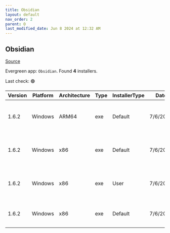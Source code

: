 ```yaml
---
title: Obsidian
layout: default
nav_order: 2
parent: O
last_modified_date: Jun 8 2024 at 12:32 AM
---
```


## Obsidian

[Source](https://obsidian.md/)

Evergreen app: `Obsidian`. Found **4** installers.

Last check: 🟢

| Version | Platform | Architecture | Type | InstallerType | Date     | Size     | URI                                                                                                                                                                                                          |
| ------- | -------- | ------------ | ---- | ------------- | -------- | -------- | ------------------------------------------------------------------------------------------------------------------------------------------------------------------------------------------------------------ |
| 1.6.2   | Windows  | ARM64        | exe  | Default       | 7/6/2024 | 85502176 | [https://github.com/obsidianmd/obsidian-releases/releases/download/v1.6.2/Obsidian.1.6.2-arm64.exe](https://github.com/obsidianmd/obsidian-releases/releases/download/v1.6.2/Obsidian.1.6.2-arm64.exe)       |
| 1.6.2   | Windows  | x86          | exe  | Default       | 7/6/2024 | 72910456 | [https://github.com/obsidianmd/obsidian-releases/releases/download/v1.6.2/Obsidian.1.6.2-32.exe](https://github.com/obsidianmd/obsidian-releases/releases/download/v1.6.2/Obsidian.1.6.2-32.exe)             |
| 1.6.2   | Windows  | x86          | exe  | User          | 7/6/2024 | 82585536 | [https://github.com/obsidianmd/obsidian-releases/releases/download/v1.6.2/Obsidian.1.6.2-allusers.exe](https://github.com/obsidianmd/obsidian-releases/releases/download/v1.6.2/Obsidian.1.6.2-allusers.exe) |
| 1.6.2   | Windows  | x86          | exe  | Default       | 7/6/2024 | 82514776 | [https://github.com/obsidianmd/obsidian-releases/releases/download/v1.6.2/Obsidian.1.6.2.exe](https://github.com/obsidianmd/obsidian-releases/releases/download/v1.6.2/Obsidian.1.6.2.exe)                   |
